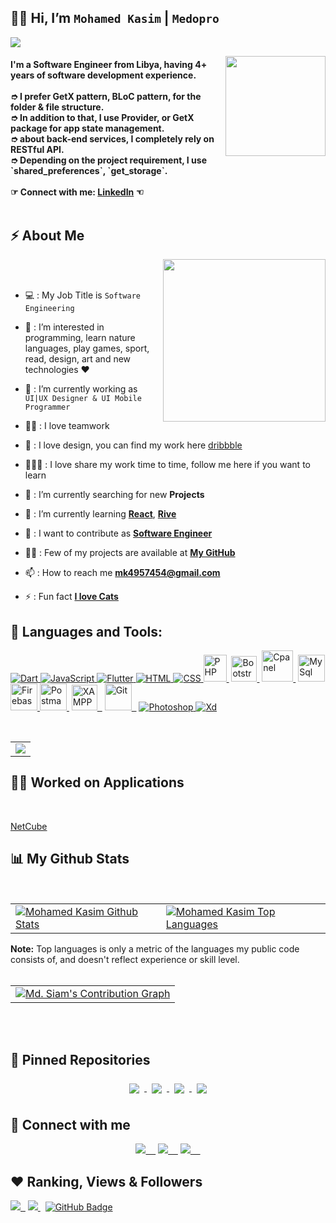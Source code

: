 


## 👋🏼 Hi, I’m `Mohamed Kasim` | `Medopro`

<p align="left">
 <img src="https://readme-typing-svg.herokuapp.com/?lines=Hello+World+from+Github!&center=true&width=360&height=30">
</p>

<img align="right" src="https://i.imgur.com/6AgVgVw.png" height="160"> </img>
<h4 align="left">
    I'm a Software Engineer from Libya, having 4+ years of software development experience. 
    <br><br>
    ➮ I prefer GetX pattern, BLoC pattern, for the folder & file structure. <br>
    ➮ In addition to that, I use Provider, or GetX package for app state management. <br>
    ➮ about back-end services, I completely rely on RESTful API.  <br>
    ➮ Depending on the project requirement, I use `shared_preferences`, `get_storage`. <br><br>
    ☞ Connect with me: <a href = "https://www.linkedin.com/in/mohamed-s-kasim-5a128b189/?utm_source=share&utm_campaign=share_via&utm_content=profile&utm_medium=android_app&fbclid=IwY2xjawFT3r1leHRuA2FlbQIxMAABHWsUD6ZAn9CJdUq9VosSY072fauFf3HK_kwXt5xBNMwt5Wtvg0dR8kcNrg_aem_acIOQGybt5Mps73_vNGQCw">LinkedIn</a> ☜ <br>
     <br>
</h4>
    
## ⚡ About Me

<!-- <img align="right" src="https://www.vegamoontech.com/wp-content/uploads/2020/03/web-design.gif" height="270"> </img> -->
<img align="right" src="https://www.mashfrog.com/sites/default/files/2023-02/1920x1080_cover_B%20%281%29.png" height="260"> </img> <br><br>

- 💻 : My Job Title is ```Software Engineering```
- 👀 : I’m interested in programming, learn nature languages, play games, sport, read, design, art and new technologies ♥
- 🌱 : I’m currently working as ```UI|UX Designer & UI Mobile Programmer```
- 🤝🏼 : I love teamwork
- 📱  : I love design, you can find my work here [dribbble](https://dribbble.com/alsanussi)
- 👨🏼‍💻 : I love share my work time to time, follow me here if you want to learn


- 🔭  : I’m currently searching for new **Projects**

- 🌱  : I’m currently learning **[React](https://react.dev/)**, **[Rive](https://rive.app/)**

- 👯  : I want to contribute as **[Software Engineer]()**

- 👨‍💻  : Few of my projects are available at **[My GitHub](https://github.com/mohmedkasim?tab=repositories)**

- 📫  : How to reach me **[mk4957454@gmail.com]()**
    

- ⚡ : Fun fact **[I love Cats]()**


## 🚀 Languages and Tools:

<p align="left"> 
    <a href="https://dart.dev/" target="_blank"> <img src="https://img.icons8.com/color/48/000000/dart.png" title="Dart"/> </a>
    <a href="https://developer.mozilla.org/en-US/docs/Web/JavaScript" target="_blank"> <img src="https://img.icons8.com/color/48/000000/javascript.png" title="JavaScript"/> </a>
    <a href="https://flutter.dev/" target="_blank"> <img src="https://img.icons8.com/color/48/000000/flutter.png" title="Flutter"/> </a> 
    <a href="https://www.w3.org/html/" target="_blank"> <img src="https://img.icons8.com/color/48/000000/html-5.png" title="HTML"/> </a> 
    <a href="https://www.w3schools.com/css/" target="_blank"> <img src="https://img.icons8.com/color/48/000000/css3.png" title="CSS"/> </a> 
    <a href="https://www.w3schools.com/php/" target="_blank"> <img src="https://pngimg.com/uploads/php/php_PNG23.png" title="PHP" width="37" height="43"/>&nbsp;</a>
    <a href="https://getbootstrap.com/" target="_blank"> <img src="https://cdn.worldvectorlogo.com/logos/bootstrap-4.svg" title="Bootstrap" width="41" height="41"/>&nbsp;</a>
    <a href="https://cpanel.net/" target="_blank"> <img src="https://skytoaster.com/assets/images/cpanel/cplogo.svg" title="Cpanel" width="50" height="50"/>&nbsp;</a>
    <a href="https://www.mysql.com/" target="_blank"> <img src="https://www.vectorlogo.zone/logos/mysql/mysql-icon.svg" title="MySql" width="43" height="43"/> </a>
    <a href="https://firebase.google.com/" target="_blank"> <img src="https://www.vectorlogo.zone/logos/firebase/firebase-icon.svg" title="Firebase" width="43" height="43"/> </a>
    <a href="https://postman.com" target="_blank"> <img src="https://www.vectorlogo.zone/logos/getpostman/getpostman-icon.svg" title="Postman" width="43" height="43"/>&nbsp;</a>
    <a href="https://www.apachefriends.org/index.html" target="_blank"> <img src="https://upload.wikimedia.org/wikipedia/en/thumb/7/78/XAMPP_logo.svg/220px-XAMPP_logo.svg.png" title="XAMPP" width="41" height="41"/>&nbsp;&nbsp;</a>
    <a href="https://git-scm.com/" target="_blank"> <img src="https://www.vectorlogo.zone/logos/git-scm/git-scm-icon.svg" title="Git" width="43" height="43"/>&nbsp;&nbsp;</a>
    <a href="https://www.adobe.com/products/photoshop.html" target="_blank"> <img src="https://img.icons8.com/color/48/000000/adobe-photoshop--v1.png" title="Photoshop"/> </a>
    <a href="https://www.adobe.com/products/xd.html" target="_blank"> <img src="https://img.icons8.com/color/48/000000/adobe-xd--v1.png" title="Xd"/> </a>    
     
</p>

<!--
[![Javascript Badge](https://img.shields.io/badge/-Javascript-F0DB4F?style=for-the-badge&labelColor=black&logo=javascript&logoColor=F0DB4F)](#) 
[![Typescript Badge](https://img.shields.io/badge/-Typescript-007acc?style=for-the-badge&labelColor=black&logo=typescript&logoColor=007acc)](#) 
[![Nodejs Badge](https://img.shields.io/badge/-Nodejs-3C873A?style=for-the-badge&labelColor=black&logo=node.js&logoColor=3C873A)](#) 
[![GraphQL Badge](https://img.shields.io/badge/-GraphQl-e535ab?style=for-the-badge&labelColor=black&logo=node.js&logoColor=e535ab)](#) 

-->
<br/>

<p align="center">
    <table align="center">
        <tr>
            <td>
                <a href="https://git.io/streak-stats">
        <img src="https://github-readme-streak-stats.herokuapp.com?user=mohmedkasim&theme=black-ice&hide_border=true&date_format=M%20j%5B%2C%20Y%5D&background=0D1117"/></a>
            </td>
        </tr>
   </table>
</p>

## 👨‍💻 Worked on Applications
<br/>
<p align="left">
    <a href="https://play.google.com/store/apps/details?id=com.teccube.cardshop&hl=en" target="_blank">NetCube</a>&emsp;

</p>


## 📊 My Github Stats

<br/>
<table>
    <tr>
        <td>
            <a href="https://github.com/anuraghazra/github-readme-stats"><img alt="Mohamed Kasim Github Stats" src="https://github-readme-stats.vercel.app/api?username=mohmedkasim&show_icons=true&count_private=true&theme=react&hide_border=true&bg_color=0D1117" />
            </a>
        </td>
        <td>
            <a href="https://github.com/anuraghazra/github-readme-stats"><img alt="Mohamed Kasim Top Languages" src="https://github-readme-stats.vercel.app/api/top-langs/?username=mohmedkasim&langs_count=8.0&count_private=true&layout=compact&theme=react&hide_border=true&bg_color=0D1117" />
            </a>
        </td>
    </tr>
</table>
<b>Note:</b> Top languages is only a metric of the languages my public code consists of, and doesn't reflect experience or skill level.
<br/>
<br/>

<table>
    <tr>
        <td>
            <a href="https://github.com/Ashutosh00710/github-readme-activity-graph"><img alt="Md. Siam's Contribution Graph" src="https://github-readme-activity-graph.vercel.app/graph?username=mohmedkasim&theme=react-dark&hide_border=true" />
            </a>
        </td>
    </tr>
</table>
<br/>
<br/>


## 📌 Pinned Repositories
<p align="center">
    <a href="https://github.com/mohmedkasim/driverBox">
        <img align="center" style="margin:0.5rem" src="https://github-readme-stats.vercel.app/api/pin/?username=mohmedkasim&repo=driverBox&title_color=5BCDEC&text_color=c9cacc&icon_color=4AB197&bg_color=0D1117&" />
    </a>
    <a href="https://github.com/mohmedkasim/HealtyLife">
        <img align="center" style="margin:0.5rem" src="https://github-readme-stats.vercel.app/api/pin/?username=mohmedkasim&repo=HealtyLife&title_color=5BCDEC&text_color=c9cacc&icon_color=4AB197&bg_color=0D1117&" />
    </a>
    <a href="https://github.com/mohmedkasim/food_grap_ui">
        <img align="center" style="margin:0.5rem" src="https://github-readme-stats.vercel.app/api/pin/?username=mohmedkasim&repo=food_grap_ui&title_color=5BCDEC&text_color=c9cacc&icon_color=4AB197&bg_color=0D1117&" />
    </a>
    <a href="https://github.com/mohmedkasim/My_BookLibrary">
        <img align="center" style="margin:0.5rem" src="https://github-readme-stats.vercel.app/api/pin/?username=mohmedkasim&repo=My_BookLibrary&title_color=5BCDEC&text_color=c9cacc&icon_color=4AB197&bg_color=0D1117&" />
    </a>
</p>


## 🔗 Connect with me
<p align="center">
<a href = "https://www.linkedin.com/in/mohamed-s-kasim-5a128b189/?utm_source=share&utm_campaign=share_via&utm_content=profile&utm_medium=android_app&fbclid=IwY2xjawFT3r1leHRuA2FlbQIxMAABHWsUD6ZAn9CJdUq9VosSY072fauFf3HK_kwXt5xBNMwt5Wtvg0dR8kcNrg_aem_acIOQGybt5Mps73_vNGQCw" target="_blank"><img src="https://img.icons8.com/fluent/48/000000/linkedin.png"/>&nbsp;&nbsp;&nbsp;&nbsp;</a>
<a href = "https://x.com/mk_midpro" target="_blank"><img src="https://img.icons8.com/fluent/48/000000/twitter.png"/>&nbsp;&nbsp;&nbsp;&nbsp;</a>
<a href = "https://www.instagram.com/empty.suit/" target="_blank"><img src="https://img.icons8.com/fluent/48/000000/instagram-new.png"/>&nbsp;&nbsp;&nbsp;&nbsp;</a>
</p>

## ❤️ Ranking, Views & Followers
<p align="center">
<!-- <img data-target="animated-image.replacedImage" alt="img" class="AnimatedImagePlayer-animatedImage" src="https://camo.githubusercontent.com/27580a32faa17e70eb452c4d5da3c99194238de3451ffebb88ac92b53f50b98a/68747470733a2f2f6769746875622e6769746875626173736574732e636f6d2f696d616765732f6d6f6e612d6c6f6164696e672d64656661756c742e676966" width="100px" style="display: block; opacity: 1;"><br>
<a href = "https://www.buymeacoffee.com/mdsiam" target="_blank"><img src="https://camo.githubusercontent.com/28aae05a0fba45679e8e27d90609601e249b64a5fe30dfef05495de4f4e318d4/68747470733a2f2f63646e2e6275796d6561636f666665652e636f6d2f627574746f6e732f76322f64656661756c742d79656c6c6f772e706e67" height="70" width="250" alt="chaudharimd" data-canonical-src="https://cdn.buymeacoffee.com/buttons/v2/default-yellow.png" style="max-width: 100%;"></a><br> -->

<a href="https://github.com/Meghna-DAS/github-profile-views-counter"><img src="https://komarev.com/ghpvc/?username=mohmedkasim">&nbsp;&nbsp;</a>
<a href="https://user-badge.committers.top/libya_private/mohmedkasim.svg"><img src="https://user-badge.committers.top/libya_private/mohmedkasim.svg"/>&nbsp;</a>&nbsp;
<a href="https://github.com/mohmedkasim?tab=followers"><img src="https://img.shields.io/github/followers/mohmedkasim?label=Followers&style=social" alt="GitHub Badge"></a>
</p>


<!-- ## 🧮 Visitors Count
<p align="center">
<img align="center" src = "https://profile-counter.glitch.me/mohmedkasim/count.svg" alt ="Loading">
</p> -->
